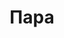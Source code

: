 ---
title: 'Пара'
titleEnglish: 'The couple'
# dateStart: 2020
dateEnd: 2023
images: ['двое.jpg']
extra: 'бумага, тушь'
size: 'А3'
# display: false
# text: ''
---